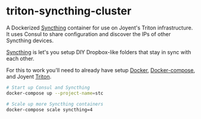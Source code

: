 # triton-syncthing-cluster

A Dockerized [Syncthing][1] container for use on Joyent's Triton infrastructure. It uses Consul to share configuration and discover the IPs of other Syncthing devices.

[Syncthing][1] is let's you setup DIY Dropbox-like folders that stay in sync with each other.

For this to work you'll need to already have setup [Docker][2], [Docker-compose][3], and Joyent [Triton][4].

```bash
# Start up Consul and Syncthing
docker-compose up --project-name=stc

# Scale up more Syncthing containers
docker-compose scale syncthing=4
```

[1]: https://syncthing.net/
[2]: http://docker.com
[3]: http://docs.docker.com/compose/
[4]: https://www.joyent.com/public-cloud

